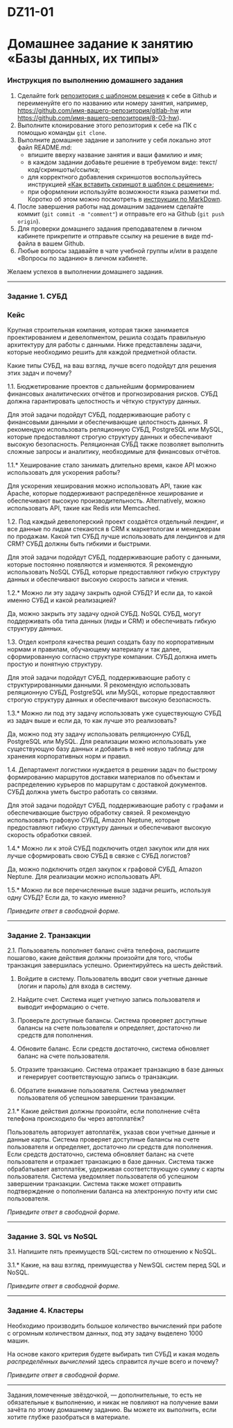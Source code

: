 # DZ11-01
# Домашнее задание к занятию «Базы данных, их типы»

### Инструкция по выполнению домашнего задания

1. Сделайте fork [репозитория c шаблоном решения](https://github.com/netology-code/sys-pattern-homework) к себе в Github и переименуйте его по названию или номеру занятия, например, https://github.com/имя-вашего-репозитория/gitlab-hw или https://github.com/имя-вашего-репозитория/8-03-hw).
2. Выполните клонирование этого репозитория к себе на ПК с помощью команды `git clone`.
3. Выполните домашнее задание и заполните у себя локально этот файл README.md:
   - впишите вверху название занятия и ваши фамилию и имя;
   - в каждом задании добавьте решение в требуемом виде: текст/код/скриншоты/ссылка;
   - для корректного добавления скриншотов воспользуйтесь инструкцией [«Как вставить скриншот в шаблон с решением»](https://github.com/netology-code/sys-pattern-homework/blob/main/screen-instruction.md);
   - при оформлении используйте возможности языка разметки md. Коротко об этом можно посмотреть в [инструкции по MarkDown](https://github.com/netology-code/sys-pattern-homework/blob/main/md-instruction.md).
4. После завершения работы над домашним заданием сделайте коммит (`git commit -m "comment"`) и отправьте его на Github (`git push origin`).
5. Для проверки домашнего задания преподавателем в личном кабинете прикрепите и отправьте ссылку на решение в виде md-файла в вашем Github.
6. Любые вопросы задавайте в чате учебной группы и/или в разделе «Вопросы по заданию» в личном кабинете.

Желаем успехов в выполнении домашнего задания.

---

### Задание 1. СУБД

### Кейс
Крупная строительная компания, которая также занимается проектированием и девелопментом, решила создать 
правильную архитектуру для работы с данными. Ниже представлены задачи, которые необходимо решить для
каждой предметной области. 

Какие типы СУБД, на ваш взгляд, лучше всего подойдут для решения этих задач и почему? 
 
1.1. Бюджетирование проектов с дальнейшим формированием финансовых аналитических отчётов и прогнозирования рисков.
СУБД должна гарантировать целостность и чёткую структуру данных.

Для этой задачи подойдут СУБД, поддерживающие работу с финансовыми данными и обеспечивающие целостность данных. Я рекомендую использовать реляционную СУБД, PostgreSQL или MySQL, которые предоставляют строгую структуру данных и обеспечивают высокую безопасность. Реляционная СУБД также позволяет выполнить сложные запросы и аналитику, необходимые для финансовых отчётов.

1.1.* Хеширование стало занимать длительно время, какое API можно использовать для ускорения работы? 


Для ускорения хеширования можно использовать API, такие как Apache, которые поддерживают распределённое хеширование и обеспечивают высокую производительность. Alternatively, можно использовать API, такие как Redis или Memcached.


1.2. Под каждый девелоперский проект создаётся отдельный лендинг, и все данные по лидам стекаются в CRM к 
маркетологам и менеджерам по продажам. Какой тип СУБД лучше использовать для лендингов и для CRM? 
СУБД должны быть гибкими и быстрыми.

Для этой задачи подойдут СУБД, поддерживающие работу с данными, которые постоянно появляются и изменяются. Я рекомендую использовать NoSQL СУБД, которые предоставляют гибкую структуру данных и обеспечивают высокую скорость записи и чтения.

1.2.* Можно ли эту задачу закрыть одной СУБД? И если да, то какой именно СУБД и какой реализацией?

Да, можно закрыть эту задачу одной СУБД. NoSQL СУБД, могут поддерживать оба типа данных (лиды и CRM) и обеспечивать гибкую структуру данных.


1.3. Отдел контроля качества решил создать базу по корпоративным нормам и правилам, обучающему материалу 
и так далее, сформированную согласно структуре компании. СУБД должна иметь простую и понятную структуру.

Для этой задачи подойдут СУБД, поддерживающие работу с структурированными данными. Я рекомендую использовать реляционную СУБД, PostgreSQL или MySQL, которые предоставляют строгую структуру данных и обеспечивают высокую безопасность.


1.3.* Можно ли под эту задачу использовать уже существующую СУБД из задач выше и если да, то как лучше это 
реализовать?

Да, можно под эту задачу использовать реляционную СУБД, PostgreSQL или MySQL. Для реализации можно использовать уже существующую базу данных и добавить в неё новую таблицу для хранения корпоративных норм и правил.


1.4. Департамент логистики нуждается в решении задач по быстрому формированию маршрутов доставки материалов 
по объектам и распределению курьеров по маршрутам с доставкой документов. СУБД должна уметь быстро работать
со связями.

Для этой задачи подойдут СУБД, поддерживающие работу с графами и обеспечивающие быструю обработку связей. Я рекомендую использовать графовую СУБД, Amazon Neptune, которые предоставляют гибкую структуру данных и обеспечивают высокую скорость обработки связей.


1.4.* Можно ли к этой СУБД подключить отдел закупок или для них лучше сформировать свою СУБД в связке с СУБД 
логистов?

Да, можно подключить отдел закупок к графовой СУБД, Amazon Neptune. Для реализации можно использовать API. 


1.5.* Можно ли все перечисленные выше задачи решить, используя одну СУБД? Если да, то какую именно?



*Приведите ответ в свободной форме.*

---

### Задание 2. Транзакции

2.1. Пользователь пополняет баланс счёта телефона, распишите пошагово, какие действия должны произойти для того, чтобы 
транзакция завершилась успешно. Ориентируйтесь на шесть действий.

1. Войдите в систему. Пользователь вводит свои учетные данные (логин и пароль) для входа в систему.

2. Найдите счет. Система ищет учетную запись пользователя и выводит информацию о счете.

3. Проверьте доступные балансы. Система проверяет доступные балансы на счете пользователя и определяет, достаточно ли средств для пополнения.

4. Обновите баланс. Если средств достаточно, система обновляет баланс на счете пользователя.

5. Отразите транзакцию. Система отражает транзакцию в базе данных и генерирует соответствующую запись о транзакции.

6. Обратите внимание пользователя. Система уведомляет пользователя об успешном завершении транзакции.


2.1.* Какие действия должны произойти, если пополнение счёта телефона происходило бы через автоплатёж?

Пользователь авторизует автоплатёж, указав свои учетные данные и данные карты.
Система проверяет доступные балансы на счете пользователя и определяет, достаточно ли средств для пополнения.
Если средств достаточно, система обновляет баланс на счете пользователя и отражает транзакцию в базе данных.
Система также обрабатывает автоплатёж, удерживая соответствующую сумму с карты пользователя.
Система уведомляет пользователя об успешном завершении транзакции.
Система также может отправить подтверждение о пополнении баланса на электронную почту или смс пользователя.


*Приведите ответ в свободной форме.*

---

### Задание 3. SQL vs NoSQL

3.1. Напишите пять преимуществ SQL-систем по отношению к NoSQL. 

3.1.* Какие, на ваш взгляд, преимущества у NewSQL систем перед SQL и NoSQL.

*Приведите ответ в свободной форме.*

---

### Задание 4. Кластеры

Необходимо производить большое количество вычислений при работе с огромным количеством данных, под эту задачу 
выделено 1000 машин. 

На основе какого критерия будете выбирать тип СУБД и какая модель *распределённых вычислений* 
здесь справится лучше всего и почему?

*Приведите ответ в свободной форме.*

---

Задания,помеченные звёздочкой, — дополнительные, то есть не обязательные к выполнению, и никак не повлияют на получение вами зачёта по этому домашнему заданию. Вы можете их выполнить, если хотите глубже разобраться в материале.
